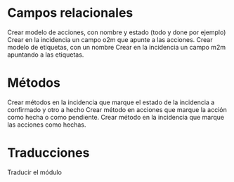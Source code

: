 # Campos relacionales

Crear modelo de acciones, con nombre y estado (todo y done por ejemplo)
Crear en la incidencia un campo o2m que apunte a las acciones.
Crear modelo de etiquetas, con un nombre
Crear en la incidencia un campo m2m apuntando a las etiquetas.

# Métodos
Crear métodos en la incidencia que marque el estado de la incidencia a confirmado y otro a hecho
Crear método en acciones que marque la acción como hecha o como pendiente.
Crear método en la incidencia que marque las acciones como hechas.

# Traducciones

Traducir el módulo

